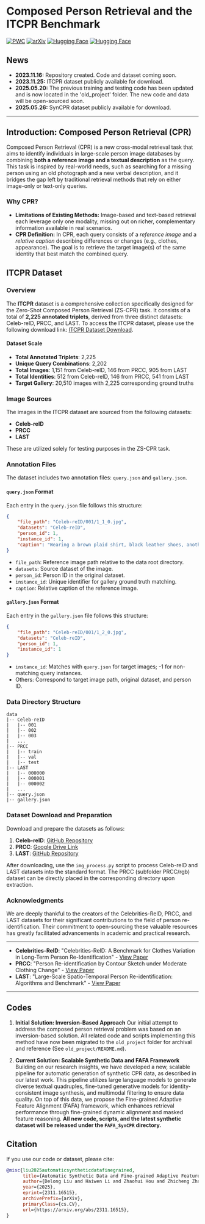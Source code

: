# Composed Person Retrieval and the ITCPR Benchmark

[![PWC](https://img.shields.io/endpoint.svg?url=https://paperswithcode.com/badge/word-for-person-zero-shot-composed-person/zero-shot-composed-person-retrieval-on-itcpr)](https://paperswithcode.com/sota/zero-shot-composed-person-retrieval-on-itcpr?p=word-for-person-zero-shot-composed-person)
[![arXiv](https://img.shields.io/badge/Arxiv-2311.16515-b31b1b.svg?logo=arXiv)](https://arxiv.org/abs/2311.16515)
[![Hugging Face](https://img.shields.io/badge/HuggingFace-ITCPR-yellow?logo=huggingface)](https://huggingface.co/datasets/a1557811266/ITCPR)
[![Hugging Face](https://img.shields.io/badge/HuggingFace-SynCPR-yellow?logo=huggingface)](https://huggingface.co/datasets/a1557811266/SynCPR)

## News

* **2023.11.16:** Repository created. Code and dataset coming soon.
* **2023.11.25:** ITCPR dataset publicly available for download.
* **2025.05.20:** The previous training and testing code has been updated and is now located in the 'old_project' folder. The new code and data will be open-sourced soon.
* **2025.05.26:** SynCPR dataset publicly available for download.
---

## Introduction: Composed Person Retrieval (CPR)

Composed Person Retrieval (CPR) is a new cross-modal retrieval task that aims to identify individuals in large-scale person image databases by combining **both a reference image and a textual description** as the query. This task is inspired by real-world needs, such as searching for a missing person using an old photograph and a new verbal description, and it bridges the gap left by traditional retrieval methods that rely on either image-only or text-only queries.

### Why CPR?

* **Limitations of Existing Methods:** Image-based and text-based retrieval each leverage only one modality, missing out on richer, complementary information available in real scenarios.
* **CPR Definition:** In CPR, each query consists of a *reference image* and a *relative caption* describing differences or changes (e.g., clothes, appearance). The goal is to retrieve the target image(s) of the same identity that best match the combined query.

## ITCPR Dataset

### Overview

The **ITCPR** dataset is a comprehensive collection specifically designed for the Zero-Shot Composed Person Retrieval (ZS-CPR) task. It consists of a total of **2,225 annotated triplets**, derived from three distinct datasets: Celeb-reID, PRCC, and LAST. To access the ITCPR dataset, please use the following download link: [ITCPR Dataset Download](https://drive.google.com/file/d/1CTKxtkrDZ1b17TF5W0Kctylu1qGJ2sd2/view?usp=sharing). 

#### Dataset Scale
- **Total Annotated Triplets**: 2,225
- **Unique Query Combinations**: 2,202
- **Total Images**: 1,151 from Celeb-reID, 146 from PRCC, 905 from LAST
- **Total Identities**: 512 from Celeb-reID, 146 from PRCC, 541 from LAST
- **Target Gallery**: 20,510 images with 2,225 corresponding ground truths

### Image Sources
The images in the ITCPR dataset are sourced from the following datasets:
- **Celeb-reID**
- **PRCC**
- **LAST**

These are utilized solely for testing purposes in the ZS-CPR task.

### Annotation Files
The dataset includes two annotation files: `query.json` and `gallery.json`.

#### `query.json` Format
Each entry in the `query.json` file follows this structure:
```json
{
    "file_path": "Celeb-reID/001/1_1_0.jpg",
    "datasets": "Celeb-reID",
    "person_id": 1,
    "instance_id": 1,
    "caption": "Wearing a brown plaid shirt, black leather shoes, another dark gray T-shirt, another blue jeans"
}
```
- `file_path`: Reference image path relative to the data root directory.
- `datasets`: Source dataset of the image.
- `person_id`: Person ID in the original dataset.
- `instance_id`: Unique identifier for gallery ground truth matching.
- `caption`: Relative caption of the reference image.

#### `gallery.json` Format
Each entry in the `gallery.json` file follows this structure:
```json
{
    "file_path": "Celeb-reID/001/1_2_0.jpg",
    "datasets": "Celeb-reID",
    "person_id": 1,
    "instance_id": 1
}
```
- `instance_id`: Matches with `query.json` for target images; -1 for non-matching query instances.
- Others: Correspond to target image path, original dataset, and person ID.

### Data Directory Structure
```
data
|-- Celeb-reID
|   |-- 001
|   |-- 002
|   |-- 003
|   ...
|-- PRCC
|   |-- train
|   |-- val
|   |-- test
|-- LAST
|   |-- 000000
|   |-- 000001
|   |-- 000002
|   ...
|-- query.json
|-- gallery.json

```

### Dataset Download and Preparation
Download and prepare the datasets as follows:

1. **Celeb-reID**: [GitHub Repository](https://github.com/Huang-3/Celeb-reID)
2. **PRCC**: [Google Drive Link](https://drive.google.com/file/d/1yTYawRm4ap3M-j0PjLQJ--xmZHseFDLz/view?usp=sharing)
3. **LAST**: [GitHub Repository](https://github.com/shuxjweb/last)

After downloading, use the `img_process.py` script to process Celeb-reID and LAST datasets into the standard format. The PRCC (subfolder PRCC/rgb) dataset can be directly placed in the corresponding directory upon extraction.

### Acknowledgments
We are deeply thankful to the creators of the Celebrities-ReID, PRCC, and LAST datasets for their significant contributions to the field of person re-identification. Their commitment to open-sourcing these valuable resources has greatly facilitated advancements in academic and practical research.

---
- **Celebrities-ReID**: "Celebrities-ReID: A Benchmark for Clothes Variation in Long-Term Person Re-Identification" - [View Paper](https://ieeexplore.ieee.org/document/8851957)
- **PRCC**: "Person Re-identification by Contour Sketch under Moderate Clothing Change" - [View Paper](https://arxiv.org/abs/2002.02295)
- **LAST**: "Large-Scale Spatio-Temporal Person Re-identification: Algorithms and Benchmark" - [View Paper](https://arxiv.org/abs/2105.15076)
---
## Codes

1. **Initial Solution: Inversion-Based Approach**
   Our initial attempt to address the composed person retrieval problem was based on an inversion-based solution. All related code and scripts implementing this method have now been migrated to the `old_project` folder for archival and reference (See `old_project/README.md`).

2. **Current Solution: Scalable Synthetic Data and FAFA Framework**
   Building on our research insights, we have developed a new, scalable pipeline for automatic generation of synthetic CPR data, as described in our latest work. This pipeline utilizes large language models to generate diverse textual quadruples, fine-tuned generative models for identity-consistent image synthesis, and multimodal filtering to ensure data quality. On top of this data, we propose the Fine-grained Adaptive Feature Alignment (FAFA) framework, which enhances retrieval performance through fine-grained dynamic alignment and masked feature reasoning.
   **All new code, scripts, and the latest synthetic dataset will be released under the `FAFA_SynCPR` directory.**

## Citation

If you use our code or dataset, please cite:

```bibtex
@misc{liu2025automaticsyntheticdatafinegrained,
      title={Automatic Synthetic Data and Fine-grained Adaptive Feature Alignment for Composed Person Retrieval}, 
      author={Delong Liu and Haiwen Li and Zhaohui Hou and Zhicheng Zhao and Fei Su and Yuan Dong},
      year={2025},
      eprint={2311.16515},
      archivePrefix={arXiv},
      primaryClass={cs.CV},
      url={https://arxiv.org/abs/2311.16515}, 
}
```
